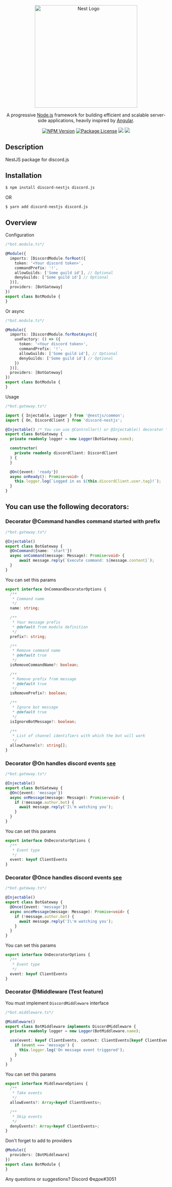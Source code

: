 <p align="center">
  <a href="http://nestjs.com/" target="blank"><img src="https://nestjs.com/img/logo_text.svg" width="320" alt="Nest Logo" /></a>
</p>

[travis-image]: https://api.travis-ci.org/nestjs/nest.svg?branch=master
[travis-url]: https://travis-ci.org/nestjs/nest
[linux-image]: https://img.shields.io/travis/nestjs/nest/master.svg?label=linux
[linux-url]: https://travis-ci.org/nestjs/nest
  
  <p align="center">A progressive <a href="http://nodejs.org" target="blank">Node.js</a> framework for building efficient and scalable server-side applications, heavily inspired by <a href="https://angular.io" target="blank">Angular</a>.</p>
    <p align="center">
<a href="https://www.npmjs.com/~nestjscore"><img src="https://img.shields.io/npm/v/@nestjs/core.svg" alt="NPM Version" /></a>
<a href="https://www.npmjs.com/~nestjscore"><img src="https://img.shields.io/npm/l/@nestjs/core.svg" alt="Package License" /></a>
  <a href="https://paypal.com/paypalme/fjodorrybakov"><img src="https://img.shields.io/badge/Donate-PayPal-dc3d53.svg"/></a>
  <a href="https://twitter.com/nestframework"><img src="https://img.shields.io/twitter/follow/nestframework.svg?style=social&label=Follow"></a>
</p>
  <!--[![Backers on Open Collective](https://opencollective.com/nest/backers/badge.svg)](https://opencollective.com/nest#backer)
  [![Sponsors on Open Collective](https://opencollective.com/nest/sponsors/badge.svg)](https://opencollective.com/nest#sponsor)-->

## Description

NestJS package for discord.js

## Installation

```bash
$ npm install discord-nestjs discord.js
```
OR 
```bash
$ yarn add discord-nestjs discord.js
```

## Overview
Configuration
```typescript
/*bot.module.ts*/

@Module({
  imports: [DiscordModule.forRoot({
    token: '<Your discord token>',
    commandPrefix: '!',
    allowGuilds: ['Some guild id'], // Optional
    denyGuilds: ['Some guild id'] // Optional
  })],
  providers: [BotGateway]
})
export class BotModule {
}
```
Or async
```typescript
/*bot.module.ts*/

@Module({
  imports: [DiscordModule.forRootAsync({
    useFactory: () => ({
      token: '<Your discord token>',
      commandPrefix: '!',
      allowGuilds: ['Some guild id'], // Optional
      denyGuilds: ['Some guild id'] // Optional
    })
  })],
  providers: [BotGateway]
})
export class BotModule {
}
```
Usage
```typescript
/*bot.gateway.ts*/

import { Injectable, Logger } from '@nestjs/common';
import { On, DiscordClient } from 'discord-nestjs';

@Injectable() /* You can use @Controller() or @Injectable() decorator */
export class BotGateway {
  private readonly logger = new Logger(BotGateway.name);

  constructor(
    private readonly discordClient: DiscordClient
  ) {
  }

  @On({event: 'ready'})
  async onReady(): Promise<void> {
    this.logger.log(`Logged in as ${this.discordClient.user.tag}!`);
  }
}
```

## You can use the following decorators:

### Decorator @Command handles command started with prefix
```typescript
/*bot.gateway.ts*/

@Injectable()
export class BotGateway {
  @OnCommand({name: 'start'})
  async onCommand(message: Message): Promise<void> {
      await message.reply(`Execute command: ${message.content}`);
  }
}
```
You can set this params
```typescript
export interface OnCommandDecoratorOptions {
  /**
   * Command name
   */
  name: string;

  /**
   * Your message prefix
   * @default from module definition
   */
  prefix?: string;

  /**
   * Remove command name
   * @default true
   */
  isRemoveCommandName?: boolean;

  /**
   * Remove prefix from message
   * @default true
   */
  isRemovePrefix?: boolean;

  /**
   * Ignore bot message
   * @default true
   */
  isIgnoreBotMessage?: boolean;
  
  /**
   * List of channel identifiers with which the bot will work
   */
  allowChannels?: string[];
}
```

### Decorator @On handles discord events [see](https://gist.github.com/koad/316b265a91d933fd1b62dddfcc3ff584)
```typescript
/*bot.gateway.ts*/

@Injectable()
export class BotGateway {
  @On({event: 'message'})
  async onMessage(message: Message): Promise<void> {
    if (!message.author.bot) {
      await message.reply('I\'m watching you');
    }
  }
}
```
You can set this params
```typescript
export interface OnDecoratorOptions {
  /**
   * Event type
   */
  event: keyof ClientEvents
}
```

### Decorator @Once handles discord events [see](https://gist.github.com/koad/316b265a91d933fd1b62dddfcc3ff584)
```typescript
/*bot.gateway.ts*/

@Injectable()
export class BotGateway {
  @Once({event: 'message'})
  async onceMessage(message: Message): Promise<void> {
    if (!message.author.bot) {
      await message.reply('I\'m watching you');
    }
  }
}
```
You can set this params
```typescript
export interface OnDecoratorOptions {
  /**
   * Event type
   */
  event: keyof ClientEvents
}
```

### Decorator @Middleware (Test feature)

You must implement `DiscordMiddleware` interface
```typescript
/*bot.middleware.ts*/

@Middleware()
export class BotMiddleware implements DiscordMiddleware {
  private readonly logger = new Logger(BotMiddleware.name);

  use(event: keyof ClientEvents, context: ClientEvents[keyof ClientEvents]): void {
    if (event === 'message') {
      this.logger.log('On message event triggered');
    }
  }
}
```
You can set this params
```typescript
export interface MiddlewareOptions {
  /**
   * Take events
   */
  allowEvents?: Array<keyof ClientEvents>;

  /**
   * Skip events
   */
  denyEvents?: Array<keyof ClientEvents>;
}
```
Don't forget to add to providers
```typescript
@Module({
  providers: [BotMiddleware]
})
export class BotModule {
}
```

Any questions or suggestions? Discord Федок#3051
